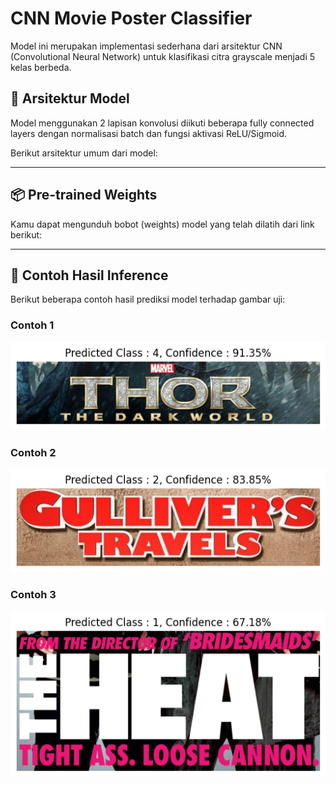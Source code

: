# CNN Movie Poster Classifier

Model ini merupakan implementasi sederhana dari arsitektur CNN (Convolutional Neural Network) untuk klasifikasi citra grayscale menjadi 5 kelas berbeda.

## 🔧 Arsitektur Model

Model menggunakan 2 lapisan konvolusi diikuti beberapa fully connected layers dengan normalisasi batch dan fungsi aktivasi ReLU/Sigmoid.

Berikut arsitektur umum dari model:

<!-- ![Model Architecture](assets/model_architecture.png)   -->
<!-- <sub>*Gambar ini harus disimpan di `assets/model_architecture.png`*</sub> -->

---

## 📦 Pre-trained Weights

Kamu dapat mengunduh bobot (weights) model yang telah dilatih dari link berikut:

<!-- 🔗 [Download Weights](https://your-storage-link.com/simplecnn_weights.pth) -->

---

## 🧪 Contoh Hasil Inference

Berikut beberapa contoh hasil prediksi model terhadap gambar uji:

### Contoh 1
![Inference Example 1](saved_inference/Inference_Result_test_photo6.png)

### Contoh 2
![Inference Example 2](saved_inference/Inference_Result_test_photo10.png)

### Contoh 3
![Inference Example 3](saved_inference/Inference_Result_test_photo8.png)

